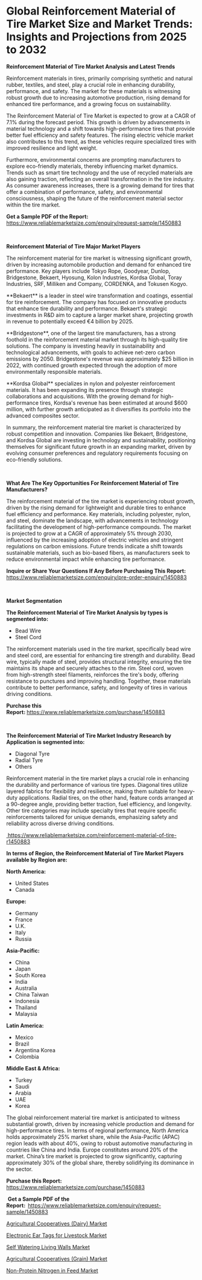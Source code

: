 <p><h1>Global Reinforcement Material of Tire Market Size and Market Trends: Insights and Projections from 2025 to 2032</h1></p><p><strong>Reinforcement Material of Tire Market Analysis and Latest Trends</strong></p>
<p><p>Reinforcement materials in tires, primarily comprising synthetic and natural rubber, textiles, and steel, play a crucial role in enhancing durability, performance, and safety. The market for these materials is witnessing robust growth due to increasing automotive production, rising demand for enhanced tire performance, and a growing focus on sustainability.</p><p>The Reinforcement Material of Tire Market is expected to grow at a CAGR of 7.1% during the forecast period. This growth is driven by advancements in material technology and a shift towards high-performance tires that provide better fuel efficiency and safety features. The rising electric vehicle market also contributes to this trend, as these vehicles require specialized tires with improved resilience and light weight.</p><p>Furthermore, environmental concerns are prompting manufacturers to explore eco-friendly materials, thereby influencing market dynamics. Trends such as smart tire technology and the use of recycled materials are also gaining traction, reflecting an overall transformation in the tire industry. As consumer awareness increases, there is a growing demand for tires that offer a combination of performance, safety, and environmental consciousness, shaping the future of the reinforcement material sector within the tire market.</p></p>
<p><strong>Get a Sample PDF of the Report:&nbsp;</strong> <a href="https://www.reliablemarketsize.com/enquiry/request-sample/1450883?utm_campaign=2218&utm_medium=2&utm_source=Github&utm_content=ia&utm_term=02022025&utm_id=reinforcement-material-of-tire">https://www.reliablemarketsize.com/enquiry/request-sample/1450883</a></p>
<p>&nbsp;</p>
<p><strong>Reinforcement Material of Tire Major Market Players</strong></p>
<p><p>The reinforcement material for tire market is witnessing significant growth, driven by increasing automobile production and demand for enhanced tire performance. Key players include Tokyo Rope, Goodyear, Dunlop, Bridgestone, Bekaert, Hyosung, Kolon Industries, Kordsa Global, Toray Industries, SRF, Milliken and Company, CORDENKA, and Tokusen Kogyo.</p><p>**Bekaert** is a leader in steel wire transformation and coatings, essential for tire reinforcement. The company has focused on innovative products that enhance tire durability and performance. Bekaert's strategic investments in R&D aim to capture a larger market share, projecting growth in revenue to potentially exceed €4 billion by 2025.</p><p>**Bridgestone**, one of the largest tire manufacturers, has a strong foothold in the reinforcement material market through its high-quality tire solutions. The company is investing heavily in sustainability and technological advancements, with goals to achieve net-zero carbon emissions by 2050. Bridgestone's revenue was approximately $25 billion in 2022, with continued growth expected through the adoption of more environmentally responsible materials.</p><p>**Kordsa Global** specializes in nylon and polyester reinforcement materials. It has been expanding its presence through strategic collaborations and acquisitions. With the growing demand for high-performance tires, Kordsa's revenue has been estimated at around $600 million, with further growth anticipated as it diversifies its portfolio into the advanced composites sector.</p><p>In summary, the reinforcement material tire market is characterized by robust competition and innovation. Companies like Bekaert, Bridgestone, and Kordsa Global are investing in technology and sustainability, positioning themselves for significant future growth in an expanding market, driven by evolving consumer preferences and regulatory requirements focusing on eco-friendly solutions.</p></p>
<p>&nbsp;</p>
<p><strong>What Are The Key Opportunities For Reinforcement Material of Tire Manufacturers?</strong></p>
<p><p>The reinforcement material of the tire market is experiencing robust growth, driven by the rising demand for lightweight and durable tires to enhance fuel efficiency and performance. Key materials, including polyester, nylon, and steel, dominate the landscape, with advancements in technology facilitating the development of high-performance compounds. The market is projected to grow at a CAGR of approximately 5% through 2030, influenced by the increasing adoption of electric vehicles and stringent regulations on carbon emissions. Future trends indicate a shift towards sustainable materials, such as bio-based fibers, as manufacturers seek to reduce environmental impact while enhancing tire performance.</p></p>
<p><strong>Inquire or Share Your Questions If Any Before Purchasing This Report:</strong> <a href="https://www.reliablemarketsize.com/enquiry/pre-order-enquiry/1450883?utm_campaign=2218&utm_medium=2&utm_source=Github&utm_content=ia&utm_term=02022025&utm_id=reinforcement-material-of-tire">https://www.reliablemarketsize.com/enquiry/pre-order-enquiry/1450883</a></p>
<p>&nbsp;</p>
<p><strong>Market Segmentation</strong></p>
<p><strong>The Reinforcement Material of Tire Market Analysis by types is segmented into:</strong></p>
<p><ul><li>Bead Wire</li><li>Steel Cord</li></ul></p>
<p><p>The reinforcement materials used in the tire market, specifically bead wire and steel cord, are essential for enhancing tire strength and durability. Bead wire, typically made of steel, provides structural integrity, ensuring the tire maintains its shape and securely attaches to the rim. Steel cord, woven from high-strength steel filaments, reinforces the tire's body, offering resistance to punctures and improving handling. Together, these materials contribute to better performance, safety, and longevity of tires in various driving conditions.</p></p>
<p><strong>Purchase this Report:&nbsp;</strong><a href="https://www.reliablemarketsize.com/purchase/1450883?utm_campaign=2218&utm_medium=2&utm_source=Github&utm_content=ia&utm_term=02022025&utm_id=reinforcement-material-of-tire">https://www.reliablemarketsize.com/purchase/1450883</a></p>
<p>&nbsp;</p>
<p><strong>The Reinforcement Material of Tire Market Industry Research by Application is segmented into:</strong></p>
<p><ul><li>Diagonal Tyre</li><li>Radial Tyre</li><li>Others</li></ul></p>
<p><p>Reinforcement material in the tire market plays a crucial role in enhancing the durability and performance of various tire types. Diagonal tires utilize layered fabrics for flexibility and resilience, making them suitable for heavy-duty applications. Radial tires, on the other hand, feature cords arranged at a 90-degree angle, providing better traction, fuel efficiency, and longevity. Other tire categories may include specialty tires that require specific reinforcements tailored for unique demands, emphasizing safety and reliability across diverse driving conditions.</p></p>
<p><a href="https://www.reliablemarketsize.com/reinforcement-material-of-tire-r1450883?utm_campaign=2218&utm_medium=2&utm_source=Github&utm_content=ia&utm_term=02022025&utm_id=reinforcement-material-of-tire">&nbsp;https://www.reliablemarketsize.com/reinforcement-material-of-tire-r1450883</a></p>
<p><strong>In terms of Region, the Reinforcement Material of Tire Market Players available by Region are:</strong></p>
<p>
    <p> <strong> North America: </strong>
        <ul>
            <li>United States</li>
            <li>Canada</li>
        </ul>
        </p> 
    <p> <strong> Europe: </strong>
        <ul>
            <li>Germany</li>
            <li>France</li>
            <li>U.K.</li>
            <li>Italy</li>
            <li>Russia</li>
        </ul>
        </p> 
    <p> <strong> Asia-Pacific: </strong>
        <ul>
            <li>China</li>
            <li>Japan</li>
            <li>South Korea</li>
            <li>India</li>
            <li>Australia</li>
            <li>China Taiwan</li>
            <li>Indonesia</li>
            <li>Thailand</li>
            <li>Malaysia</li>
        </ul>
        </p> 
    <p> <strong> Latin America: </strong>
        <ul>
            <li>Mexico</li>
            <li>Brazil</li>
            <li>Argentina Korea</li>
            <li>Colombia</li>
        </ul>
        </p> 
    <p> <strong> Middle East & Africa: </strong>
        <ul>
            <li>Turkey</li>
            <li>Saudi</li>
            <li>Arabia</li>
            <li>UAE</li>
            <li>Korea</li>
        </ul>
    </p>
    </p>
<p><p>The global reinforcement material tire market is anticipated to witness substantial growth, driven by increasing vehicle production and demand for high-performance tires. In terms of regional performance, North America holds approximately 25% market share, while the Asia-Pacific (APAC) region leads with about 40%, owing to robust automotive manufacturing in countries like China and India. Europe constitutes around 20% of the market. China’s tire market is projected to grow significantly, capturing approximately 30% of the global share, thereby solidifying its dominance in the sector.</p></p>
<p><strong>Purchase this Report: </strong><a href="https://www.reliablemarketsize.com/purchase/1450883?utm_campaign=2218&utm_medium=2&utm_source=Github&utm_content=ia&utm_term=02022025&utm_id=reinforcement-material-of-tire">https://www.reliablemarketsize.com/purchase/1450883</a></p>
<p>&nbsp;<strong>Get a Sample PDF of the Report:&nbsp;&nbsp;</strong><a href="https://www.reliablemarketsize.com/enquiry/request-sample/1450883?utm_campaign=2218&utm_medium=2&utm_source=Github&utm_content=ia&utm_term=02022025&utm_id=reinforcement-material-of-tire">https://www.reliablemarketsize.com/enquiry/request-sample/1450883</a></p>
<p><strong></strong></p>
<p><p><a href="https://www.linkedin.com/pulse/agricultural-cooperatives-dairy-market-analysis-application-adave?utm_campaign=2218&utm_medium=2&utm_source=Github&utm_content=ia&utm_term=02022025&utm_id=reinforcement-material-of-tire">Agricultural Cooperatives (Dairy) Market</a></p><p><a href="https://www.linkedin.com/pulse/global-electronic-ear-tags-livestock-market-opportunities-mdsde?utm_campaign=2218&utm_medium=2&utm_source=Github&utm_content=ia&utm_term=02022025&utm_id=reinforcement-material-of-tire">Electronic Ear Tags for Livestock Market</a></p><p><a href="https://www.linkedin.com/pulse/evaluating-self-watering-living-walls-market-current-trends-woiue?utm_campaign=2218&utm_medium=2&utm_source=Github&utm_content=ia&utm_term=02022025&utm_id=reinforcement-material-of-tire">Self Watering Living Walls Market</a></p><p><a href="https://www.linkedin.com/pulse/agricultural-cooperatives-grain-market-tracking-sales-employment-7lxye?utm_campaign=2218&utm_medium=2&utm_source=Github&utm_content=ia&utm_term=02022025&utm_id=reinforcement-material-of-tire">Agricultural Cooperatives (Grain) Market</a></p><p><a href="https://www.linkedin.com/pulse/strategic-forecast-non-protein-nitrogen-feed-market-growth-pxare?utm_campaign=2218&utm_medium=2&utm_source=Github&utm_content=ia&utm_term=02022025&utm_id=reinforcement-material-of-tire">Non-Protein Nitrogen in Feed Market</a></p></p>